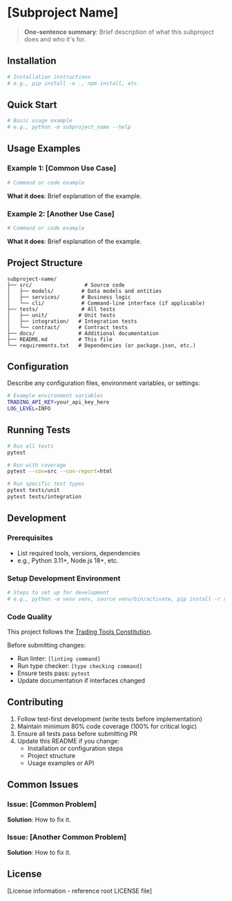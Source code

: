 # [Subproject Name]

> **One-sentence summary**: Brief description of what this subproject does and who it's for.

## Installation

```bash
# Installation instructions
# e.g., pip install -e ., npm install, etc.
```

## Quick Start

```bash
# Basic usage example
# e.g., python -m subproject_name --help
```

## Usage Examples

### Example 1: [Common Use Case]

```bash
# Command or code example
```

**What it does**: Brief explanation of the example.

### Example 2: [Another Use Case]

```bash
# Command or code example
```

**What it does**: Brief explanation of the example.

## Project Structure

```
subproject-name/
├── src/                 # Source code
│   ├── models/         # Data models and entities
│   ├── services/       # Business logic
│   └── cli/            # Command-line interface (if applicable)
├── tests/              # All tests
│   ├── unit/          # Unit tests
│   ├── integration/   # Integration tests
│   └── contract/      # Contract tests
├── docs/              # Additional documentation
├── README.md          # This file
└── requirements.txt   # Dependencies (or package.json, etc.)
```

## Configuration

Describe any configuration files, environment variables, or settings:

```bash
# Example environment variables
TRADING_API_KEY=your_api_key_here
LOG_LEVEL=INFO
```

## Running Tests

```bash
# Run all tests
pytest

# Run with coverage
pytest --cov=src --cov-report=html

# Run specific test types
pytest tests/unit
pytest tests/integration
```

## Development

### Prerequisites

- List required tools, versions, dependencies
- e.g., Python 3.11+, Node.js 18+, etc.

### Setup Development Environment

```bash
# Steps to set up for development
# e.g., python -m venv venv, source venv/bin/activate, pip install -r requirements-dev.txt
```

### Code Quality

This project follows the [Trading Tools Constitution](../../.specify/memory/constitution.md).

Before submitting changes:

- Run linter: `[linting command]`
- Run type checker: `[type checking command]`
- Ensure tests pass: `pytest`
- Update documentation if interfaces changed

## Contributing

1. Follow test-first development (write tests before implementation)
2. Maintain minimum 80% code coverage (100% for critical logic)
3. Ensure all tests pass before submitting PR
4. Update this README if you change:
   - Installation or configuration steps
   - Project structure
   - Usage examples or API

## Common Issues

### Issue: [Common Problem]

**Solution**: How to fix it.

### Issue: [Another Common Problem]

**Solution**: How to fix it.

## License

[License information - reference root LICENSE file]
